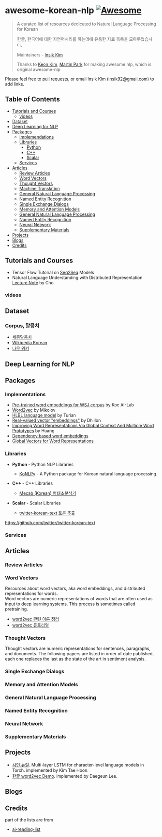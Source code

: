 # awesome-korean-nlp [![Awesome](https://cdn.rawgit.com/sindresorhus/awesome/d7305f38d29fed78fa85652e3a63e154dd8e8829/media/badge.svg)](https://github.com/sindresorhus/awesome)

> A curated list of resources dedicated to Natural Language Processing for Korean
>
> 한글, 한국어에 대한 자연어처리를 하는데에 유용한 자료 목록을 모아두었습니다. 
>
> Maintainers - [Insik Kim](https://github.com/insikk)
>
> Thanks to [Keon Kim](https://github.com/keonkim), [Martin Park](https://github.com/outpark) for making awesome nlp, which is original awesome-nlp

Please feel free to [pull requests](https://github.com/insikk/awesome-nlp/pulls), or email Insik Kim (insik92@gmail.com) to add links.


## Table of Contents

 - [Tutorials and Courses](#tutorials-and-courses)
   - [videos](#videos)
 - [Dataset](#dataset)
 - [Deep Learning for NLP](#deep-learning-for-nlp)
 - [Packages](#packages)
   - [Implemendations](#implementations)
   - [Libraries](#libraries)
     - [Python](#user-content-python)
     - [C++](#user-content-c++)
     - [Scalar](#user-content-scalar)
   - [Services](#services)
 - [Articles](#articles)
   - [Review Articles](#review-articles)
   - [Word Vectors](#word-vectors)
   - [Thought Vectors](#thought-vectors)
   - [Machine Translation](#machine-translation)
   - [General Natural Language Processing](#general-natural-langauge-processing)
   - [Named Entity Recognition](#name-entity-recognition)
   - [Single Exchange Dialogs](#single-exchange-dialogs)
   - [Memory and Attention Models](#memory-and-attention-models)
   - [General Natural Language Processing](#general-natural-language-processing)
   - [Named Entity Recognition](#named-entity-recognition)
   - [Neural Network](#neural-network)
   - [Supplementary Materials](#supplementary-materials)
 - [Projects](#projects)
 - [Blogs](#blogs)
 - [Credits](#credits)


## Tutorials and Courses

* Tensor Flow Tutorial on [Seq2Seq](https://www.tensorflow.org/tutorials/seq2seq/index.html) Models
* Natural Language Understanding with Distributed Representation [Lecture Note](https://github.com/nyu-dl/NLP_DL_Lecture_Note) by Cho

### videos

## Dataset

### Corpus, 말뭉치

* [세종말뭉치](https://ithub.korean.go.kr/user/guide/corpus/guide1.do)
* [Wikipedia Korean](https://ko.wikipedia.org/wiki/%EC%9C%84%ED%82%A4%EB%B0%B1%EA%B3%BC:%EB%8D%B0%EC%9D%B4%ED%84%B0%EB%B2%A0%EC%9D%B4%EC%8A%A4_%EB%8B%A4%EC%9A%B4%EB%A1%9C%EB%93%9C)
* [나무 위키](https://namu.mirror.wiki/w/%EB%82%98%EB%AC%B4%EC%9C%84%ED%82%A4:%EB%8D%B0%EC%9D%B4%ED%84%B0%EB%B2%A0%EC%9D%B4%EC%8A%A4%20%EB%8D%A4%ED%94%84)


## Deep Learning for NLP 


## Packages

### Implementations
* [Pre-trained word embeddings for WSJ corpus](https://github.com/ai-ku/wvec) by Koc AI-Lab
* [Word2vec](https://code.google.com/archive/p/word2vec) by Mikolov
* [HLBL language model](http://metaoptimize.com/projects/wordreprs/) by Turian
* [Real-valued vector "embeddings"](http://www.cis.upenn.edu/~ungar/eigenwords/) by Dhillon
* [Improving Word Representations Via Global Context And Multiple Word Prototypes](http://www.socher.org/index.php/Main/ImprovingWordRepresentationsViaGlobalContextAndMultipleWordPrototypes) by Huang
* [Dependency based word embeddings](https://levyomer.wordpress.com/2014/04/25/dependency-based-word-embeddings/)
* [Global Vectors for Word Representations](http://nlp.stanford.edu/projects/glove/)

### Libraries

* <a id="python">**Python** - Python NLP Libraries</a>
  * [KoNLPy](http://konlpy.org) - A Python package for Korean natural language processing.

* <a id="c++">**C++** - C++ Libraries</a>
  * [Mecab (Korean) 형태소분석기](http://eunjeon.blogspot.com/)

* <a id="scalar">**Scalar** - Scalar Libraries</a>
  * [twitter-korean-text 토큰 추출](https://github.com/twitter/twitter-korean-text)

https://github.com/twitter/twitter-korean-text
  
### Services

## Articles

### Review Articles

### Word Vectors
Resources about word vectors, aka word embeddings, and distributed representations for words.  
Word vectors are numeric representations of words that are often used as input to deep learning systems. This process is sometimes called pretraining.  

* [word2vec 관련 이론 정리](https://shuuki4.wordpress.com/2016/01/27/word2vec-%EA%B4%80%EB%A0%A8-%EC%9D%B4%EB%A1%A0-%EC%A0%95%EB%A6%AC/)
* [word2vec 튜토리얼](https://github.com/krikit/word2vec_tutorial/blob/master/word2vec_tutorial.ipynb)

### Thought Vectors
Thought vectors are numeric representations for sentences, paragraphs, and documents.  The following papers are listed in order of date published, each one replaces the last as the state of the art in sentiment analysis.  


### Single Exchange Dialogs

### Memory and Attention Models

### General Natural Language Processing

### Named Entity Recognition

### Neural Network

### Supplementary Materials

## Projects

* [시인 뉴럴](https://github.com/carpedm20/poet-neural). Multi-layer LSTM for character-level language models in Torch. implemented by Kim Tae Hoon.
* [한글 word2vec Demo](http://w.elnn.kr/search/). implemented by Daegeun Lee.

## Blogs

## Credits
part of the lists are from 
* [ai-reading-list](https://github.com/m0nologuer/AI-reading-list) 

